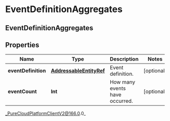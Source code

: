 # EventDefinitionAggregates

## EventDefinitionAggregates

## Properties

|Name | Type | Description | Notes|
|------------ | ------------- | ------------- | -------------|
| **eventDefinition** | [**AddressableEntityRef**](AddressableEntityRef) | Event definition. | [optional] |
| **eventCount** | **Int** | How many events have occurred. | [optional] |



_PureCloudPlatformClientV2@166.0.0_
